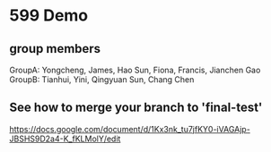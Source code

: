 # 599 Demo

## group members
GroupA: Yongcheng, James, Hao Sun, Fiona, Francis, Jianchen Gao
GroupB: Tianhui, Yini, Qingyuan Sun, Chang Chen

## See how to merge your branch to 'final-test'
https://docs.google.com/document/d/1Kx3nk_tu7jfKY0-iVAGAjp-JBSHS9D2a4-K_fKLMolY/edit